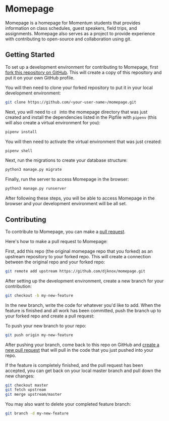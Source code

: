 # Momepage

Momepage is a homepage for Momentum students that provides information on class schedules, guest speakers, field trips, and assignments. Momepage also serves as a project to provide experience with contributing to open-source and collaboration using git.

## Getting Started

To set up a development environment for contributing to Momepage, first [fork this repository on GitHub](https://help.github.com/en/articles/fork-a-repo). This will create a copy of this repository and put it on your own GitHub profile.

You will then need to clone your forked repository to put it in your local development environment:

```bash
git clone https://github.com/<your-user-name>/momepage.git
```

Next, you will need to ```cd ``` into the momepage directory that was just created and install the dependencies listed in the Pipfile with ```pipenv``` (this will also create a virtual environment for you):

```bash
pipenv install
```

You will then need to activate the virtual environment that was just created:

```bash
pipenv shell
```

Next, run the migrations to create your database structure:

```bash
python3 manage.py migrate
```

Finally, run the server to access Momepage in the browser:

```bash
python3 manage.py runserver
```

After following these steps, you will be able to access Momepage in the browser and your development environment will be all set.


## Contributing
To contribute to Momepage, you can make a [pull request](https://help.github.com/en/articles/about-pull-requests).

Here's how to make a pull request to Momepage:


First, add this repo (the original momepage repo that you forked) as an upstream repository to your forked repo. This will create a connection between the original repo and your forked repo:

```bash
git remote add upstream https://github.com/djknox/momepage.git
```

After setting up the development environment, create a new branch for your contribution:

```bash
git checkout -b my-new-feature
```

In the new branch, write the code for whatever you'd like to add. When the feature is finished and all work has been committed, push the branch up to your forked repo and create a pull request:

To push your new branch to your repo:

```bash
git push origin my-new-feature
```

After pushing your branch, come back to this repo on GitHub and [create a new pull request](https://help.github.com/en/articles/creating-a-pull-request-from-a-fork) that will pull in the code that you just pushed into your repo.

If the feature is completely finished, and the pull request has been accepted, you can get back on your local master branch and pull down the new changes:

```bash
git checkout master
git fetch upstream
git merge upstream/master
```

You may also want to delete your completed feature branch:

```bash
git branch -d my-new-feature
```